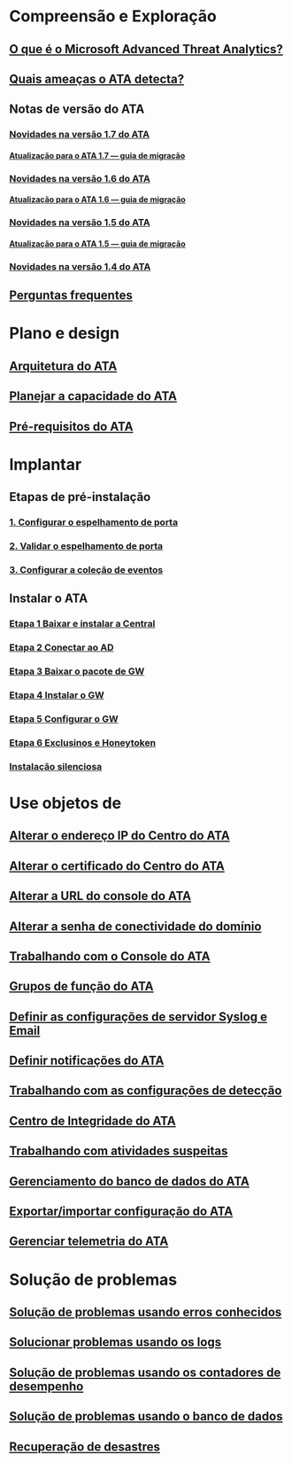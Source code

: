 # Compreensão e Exploração
## [O que é o Microsoft Advanced Threat Analytics?](/advanced-threat-analytics/understand-explore/what-is-ata)
## [Quais ameaças o ATA detecta?](/advanced-threat-analytics/understand-explore/ata-threats)
## Notas de versão do ATA
### [Novidades na versão 1.7 do ATA](/advanced-threat-analytics/understand-explore/whats-new-version-1.7)
#### [Atualização para o ATA 1.7 — guia de migração](/advanced-threat-analytics/understand-explore/ata-update-1.7-migration-guide)
### [Novidades na versão 1.6 do ATA](/advanced-threat-analytics/understand-explore/whats-new-version-1.6)
#### [Atualização para o ATA 1.6 — guia de migração](/advanced-threat-analytics/understand-explore/ata-update-1.6-migration-guide)
### [Novidades na versão 1.5 do ATA](/advanced-threat-analytics/understand-explore/whats-new-version-1.5)
#### [Atualização para o ATA 1.5 — guia de migração](/advanced-threat-analytics/understand-explore/ata-update-1.5-migration-guide)
### [Novidades na versão 1.4 do ATA](/advanced-threat-analytics/understand-explore/whats-new-version-1.4)
## [Perguntas frequentes](/advanced-threat-analytics/understand-explore/ata-technical-faq)
# Plano e design
## [Arquitetura do ATA](/advanced-threat-analytics/plan-design/ata-architecture)
## [Planejar a capacidade do ATA](/advanced-threat-analytics/plan-design/ata-capacity-planning)
## [Pré-requisitos do ATA](/advanced-threat-analytics/plan-design/ata-prerequisites)
# Implantar
## Etapas de pré-instalação
### [1. Configurar o espelhamento de porta](configure-port-mirroring.md)
### [2. Validar o espelhamento de porta](validate-port-mirroring.md)
### [3. Configurar a coleção de eventos](configure-event-collection.md)
## Instalar o ATA
### [Etapa 1 Baixar e instalar a Central](/advanced-threat-analytics/deploy-use/install-ata-step1.md)
### [Etapa 2 Conectar ao AD](/advanced-threat-analytics/deploy-use/install-ata-step2.md)
### [Etapa 3 Baixar o pacote de GW](/advanced-threat-analytics/deploy-use/install-ata-step3.md)
### [Etapa 4 Instalar o GW](/advanced-threat-analytics/deploy-use/install-ata-step4.md)
### [Etapa 5 Configurar o GW](/advanced-threat-analytics/deploy-use/install-ata-step5.md)
### [Etapa 6 Exclusinos e Honeytoken](/advanced-threat-analytics/deploy-use/install-ata-step6.md)
### [Instalação silenciosa](ata-silent-installation.md)
# Use objetos de
## [Alterar o endereço IP do Centro do ATA](modifying-ata-config-centerip.md)
## [Alterar o certificado do Centro do ATA](modifying-ata-config-centercert.md)
## [Alterar a URL do console do ATA](modifying-ata-config-consoleurl.md)
## [Alterar a senha de conectividade do domínio](modifying-ata-config-dcpassword.md)
## [Trabalhando com o Console do ATA](working-with-ata-console.md)
## [Grupos de função do ATA](ata-role-groups.md)
## [Definir as configurações de servidor Syslog e Email](setting-syslog-email-server-settings.md)
## [Definir notificações do ATA](setting-ata-alerts.md)
## [Trabalhando com as configurações de detecção](working-with-detection-settings.md)
## [Centro de Integridade do ATA](ata-health-center.md)
## [Trabalhando com atividades suspeitas](working-with-suspicious-activities.md)
## [Gerenciamento do banco de dados do ATA](ata-database-management.md)
## [Exportar/importar configuração do ATA](ata-configuration-file.md)
## [Gerenciar telemetria do ATA](manage-telemetry-settings.md)
# Solução de problemas
## [Solução de problemas usando erros conhecidos](/advanced-threat-analytics/troubleshoot/troubleshooting-ata-known-errors)
## [Solucionar problemas usando os logs](/advanced-threat-analytics/troubleshoot/troubleshooting-ata-using-logs)
## [Solução de problemas usando os contadores de desempenho](/advanced-threat-analytics/troubleshoot/troubleshooting-ata-using-perf-counters)
## [Solução de problemas usando o banco de dados](/advanced-threat-analytics/troubleshoot/troubleshooting-ata-using-ata-database)
## [Recuperação de desastres](/advanced-threat-analytics/troubleshoot/disaster-recovery)

<!--HONumber=Feb17_HO2-->


